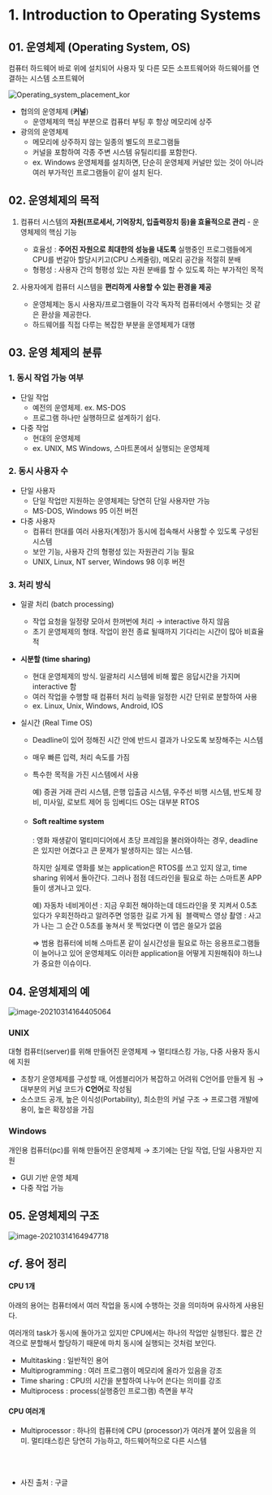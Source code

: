 # 1. Introduction to Operating Systems



## 01. 운영체제 (Operating System, OS)

컴퓨터 하드웨어 바로 위에 설치되어 사용자 및 다른 모든 소프트웨어와 하드웨어를 연결하는 시스템 소프트웨어

![Operating_system_placement_kor](https://user-images.githubusercontent.com/77573938/111075169-14dbc580-852a-11eb-8548-5d4f56ccdb70.png)

- 협의의 운영체제 (**커널**)
  - 운영체제의 핵심 부분으로 컴퓨터 부팅 후 항상 메모리에 상주
- 광의의 운영체제
  - 메모리에 상주하지 않는 일종의 별도의 프로그램들
  - 커널을 포함하여 각종 주변 시스템 유틸리티를 포함한다.
  - ex. Windows 운영체제를 설치하면, 단순히 운영체제 커널만 있는 것이 아니라 여러 부가적인 프로그램들이 같이 설치 된다.



## 02. 운영체제의 목적

1. 컴퓨터 시스템의 **자원(프로세서, 기억장치, 입출력장치 등)을 효율적으로 관리** - 운영체제의 핵심 기능

   - 효율성 : **주어진 자원으로 최대한의 성능을 내도록** 실행중인 프로그램들에게 CPU를 번갈아 할당시키고(CPU 스케줄링), 메모리 공간을 적절히 분배
   - 형평성 : 사용자 간의 형평성 있는 자원 분배를 할 수 있도록 하는 부가적인 목적

2. 사용자에게 컴퓨터 시스템을 **편리하게 사용할 수 있는 환경을 제공**

   - 운영체제는 동시 사용자/프로그램들이 각각 독자적 컴퓨터에서 수행되는 것 같은 환상을 제공한다.
   - 하드웨어를 직접 다루는 복잡한 부분을 운영체제가 대행



## 03. 운영 체제의 분류

### 1. 동시 작업 가능 여부

- 단일 작업
  - 예전의 운영체제. ex. MS-DOS
  - 프로그램 하나만 실행하므로 설계하기 쉽다.
- 다중 작업
  - 현대의 운영체제
  - ex. UNIX, MS Windows, 스마트폰에서 실행되는 운영체제

### 2. 동시 사용자 수

- 단일 사용자
  - 단일 작업만 지원하는 운영체제는 당연히 단일 사용자만 가능
  - MS-DOS, Windows 95 이전 버전
- 다중 사용자
  - 컴퓨터 한대를 여러 사용자(계정)가 동시에 접속해서 사용할 수 있도록 구성된 시스템
  - 보안 기능, 사용자 간의 형평성 있는 자원관리 기능 필요
  - UNIX, Linux, NT server, Windows 98 이후 버전

### 3. 처리 방식

- 일괄 처리 (batch processing)
  - 작업 요청을 일정량 모아서 한꺼번에 처리 → interactive 하지 않음
  - 초기 운영체제의 형태. 작업이 완전 종료 될때까지 기다리는 시간이 많아 비효율적
  
- **시분할 (time sharing)**
  
  - 현대 운영체제의 방식. 일괄처리 시스템에 비해 짧은 응답시간을 가지며 interactive 함
  - 여러 작업을 수행할 때 컴퓨터 처리 능력을 일정한 시간 단위로 분할하여 사용
  - ex. Linux, Unix, Windows, Android, IOS
  
- 실시간 (Real Time OS)
  
  - Deadline이 있어 정해진 시간 안에 반드시 결과가 나오도록 보장해주는 시스템
  
  - 매우 빠른 입력, 처리 속도를 가짐
  
  - 특수한 목적을 가진 시스템에서 사용
    
    예) 증권 거래 관리 시스템, 은행 입출금 시스템, 우주선 비행 시스템, 반도체 장비, 미사일, 로보트 제어 등 임베디드 OS는 대부분 RTOS
    
  - #### Soft realtime system
    
    : 영화 재생같이 멀티미디어에서 초당 프레임을 불러와야하는 경우, deadline은 있지만 어겼다고 큰 문제가 발생하지는 않는 시스템.
    
    하지만 실제로 영화를 보는 application은 RTOS를 쓰고 있지 않고, time sharing 위에서 돌아간다. 그러나 점점 데드라인을 필요로 하는 스마트폰 APP들이 생겨나고 있다. 
    
    예) 자동차 네비게이션 : 지금 우회전 해야하는데 데드라인을 못 지켜서 0.5초 있다가 우회전하라고 알려주면 엉뚱한 길로 가게 됨 
    ​	 블랙박스 영상 촬영 :  사고가 나는 그 순간 0.5초를 놓쳐서 못 찍었다면 이 앱은 쓸모가 없음
    
    ⇒ 범용 컴퓨터에 비해 스마트폰 같이 실시간성을 필요로 하는 응용프로그램들이 늘어나고 있어 운영체제도 이러한 application을 어떻게 지원해줘야 하느냐가 중요한 이슈이다.



## 04. 운영체제의 예

![image-20210314164405064](https://user-images.githubusercontent.com/77573938/111075173-173e1f80-852a-11eb-8185-7f45e329075c.png)

### UNIX

대형 컴퓨터(server)를 위해 만들어진 운영체제 → 멀티태스킹 가능, 다중 사용자 동시에 지원

- 초창기 운영체제를 구성할 때, 어셈블리어가 복잡하고 어려워 C언어를 만들게 됨 → 대부분의 커널 코드가 **C언어**로 작성됨
- 소스코드 공개, 높은 이식성(Portability), 최소한의 커널 구조 → 프로그램 개발에 용이, 높은 확장성을 가짐

### Windows

개인용 컴퓨터(pc)를 위해 만들어진 운영체제 →  초기에는 단일 작업, 단일 사용자만 지원

- GUI 기반 운영 체제
- 다중 작업 가능



## 05. 운영체제의 구조

![image-20210314164947718](https://user-images.githubusercontent.com/77573938/111075175-1907e300-852a-11eb-8c35-5ed8d89a862b.png)



## _cf_. 용어 정리

#### CPU 1개

아래의 용어는 컴퓨터에서 여러 작업을 동시에 수행하는 것을 의미하며 유사하게 사용된다. 

여러개의 task가 동시에 돌아가고 있지만 CPU에서는 하나의 작업만 실행된다. 짧은 간격으로 분할해서 할당하기 때문에 마치 동시에 실행되는 것처럼 보인다. 

- Multitasking : 일반적인 용어
- Multiprogramming : 여러 프로그램이 메모리에 올라가 있음을 강조
- Time sharing : CPU의 시간을 분할하여 나누어 쓴다는 의미를 강조
- Multiprocess : process(실행중인 프로그램) 측면을 부각

#### CPU 여러개

- Multiprocessor : 하나의 컴퓨터에 CPU (processor)가 여러개 붙어 있음을 의미. 멀티태스킹은 당연히 가능하고, 하드웨어적으로 다른 시스템

<br><br>

- 사진 출처 :  구글
